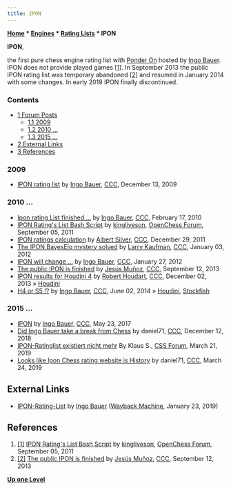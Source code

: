 ```yaml
---
title: IPON
---
```

**[Home](Home "Home") \* [Engines](Engines "Engines") \* [Rating Lists](Engine_Rating_Lists "Engine Rating Lists") \* IPON**


**IPON**,  

the first pure chess engine rating list with [Ponder On](Pondering "Pondering") hosted by [Ingo Bauer](Ingo_Bauer "Ingo Bauer"). IPON does not provide played games <a id="cite-note-1" href="#cite-ref-1">[1]</a>. In September 2013 the public IPON rating list was temporary abandoned <a id="cite-note-2" href="#cite-ref-2">[2]</a> and resumed in January 2014 with some changes. In early 2019 IPON finally discontinued.



### Contents


* [1 Forum Posts](#forum-posts)
	+ [1.1 2009](#2009)
	+ [1.2 2010 ...](#2010-...)
	+ [1.3 2015 ...](#2015-...)
* [2 External Links](#external-links)
* [3 References](#references)






### 2009


* [IPON rating list](http://www.talkchess.com/forum/viewtopic.php?t=31054) by [Ingo Bauer](Ingo_Bauer "Ingo Bauer"), [CCC](CCC "CCC"), December 13, 2009


### 2010 ...


* [Ipon rating List finished ...](http://www.talkchess.com/forum/viewtopic.php?t=32686) by [Ingo Bauer](Ingo_Bauer "Ingo Bauer"), [CCC](CCC "CCC"), February 17, 2010
* [IPON Rating's List Bash Script](http://www.open-chess.org/viewtopic.php?f=5&t=1592) by [kingliveson](Franklin_Titus "Franklin Titus"), [OpenChess Forum](Computer_Chess_Forums "Computer Chess Forums"), September 05, 2011
* [IPON ratings calculation](http://www.talkchess.com/forum/viewtopic.php?t=41655) by [Albert Silver](Albert_Silver "Albert Silver"), [CCC](CCC "CCC"), December 29, 2011
* [The IPON BayesElo mystery solved](http://www.talkchess.com/forum/viewtopic.php?t=41773) by [Larry Kaufman](Larry_Kaufman "Larry Kaufman"), [CCC](CCC "CCC"), January 03, 2012
* [IPON will change ...](http://www.talkchess.com/forum/viewtopic.php?t=42187) by [Ingo Bauer](Ingo_Bauer "Ingo Bauer"), [CCC](CCC "CCC"), January 27, 2012
* [The public IPON is finished](http://www.talkchess.com/forum/viewtopic.php?t=49315) by [Jesús Muñoz](index.php?title=Jes%C3%BAs_Mu%C3%B1oz&action=edit&redlink=1 "Jesús Muñoz (page does not exist)"), [CCC](CCC "CCC"), September 12, 2013
* [IPON results for Houdini 4](http://www.talkchess.com/forum/viewtopic.php?t=50304) by [Robert Houdart](Robert_Houdart "Robert Houdart"), [CCC](CCC "CCC"), December 02, 2013 » [Houdini](Houdini "Houdini")
* [H4 or S5 !?](http://www.talkchess.com/forum/viewtopic.php?t=52525) by [Ingo Bauer](Ingo_Bauer "Ingo Bauer"), [CCC](CCC "CCC"), June 02, 2014 » [Houdini](Houdini "Houdini"), [Stockfish](Stockfish "Stockfish")


### 2015 ...


* [IPON](http://www.talkchess.com/forum3/viewtopic.php?f=6&t=64054) by [Ingo Bauer](Ingo_Bauer "Ingo Bauer"), [CCC](CCC "CCC"), May 23, 2017
* [Did Ingo Bauer take a break from Chess](http://www.talkchess.com/forum3/viewtopic.php?f=2&t=69243) by daniel71, [CCC](CCC "CCC"), December 12, 2018
* [IPON-Ratinglist existiert nicht mehr](https://forum.computerschach.de/cgi-bin/mwf/topic_show.pl?pid=119923) By Klaus S., [CSS Forum](Computer_Chess_Forums "Computer Chess Forums"), March 21, 2019
* [Looks like Ipon Chess rating website is History](http://www.talkchess.com/forum3/viewtopic.php?f=2&t=70296) by daniel71, [CCC](CCC "CCC"), March 24, 2019


## External Links


* [IPON-Rating-List](https://web.archive.org/web/20190123144543/http://www.inwoba.de/) by [Ingo Bauer](Ingo_Bauer "Ingo Bauer") ([Wayback Machine](https://en.wikipedia.org/wiki/Wayback_Machine), January 23, 2019)


## References


1. <a id="cite-ref-1" href="#cite-note-1">[1]</a> [IPON Rating's List Bash Script](http://www.open-chess.org/viewtopic.php?f=5&t=1592) by [kingliveson](Franklin_Titus "Franklin Titus"), [OpenChess Forum](Computer_Chess_Forums "Computer Chess Forums"), September 05, 2011
2. <a id="cite-ref-2" href="#cite-note-2">[2]</a> [The public IPON is finished](http://www.talkchess.com/forum/viewtopic.php?t=49315) by [Jesús Muñoz](index.php?title=Jes%C3%BAs_Mu%C3%B1oz&action=edit&redlink=1 "Jesús Muñoz (page does not exist)"), [CCC](CCC "CCC"), September 12, 2013

**[Up one Level](Engine_Rating_Lists "Engine Rating Lists")**







 
